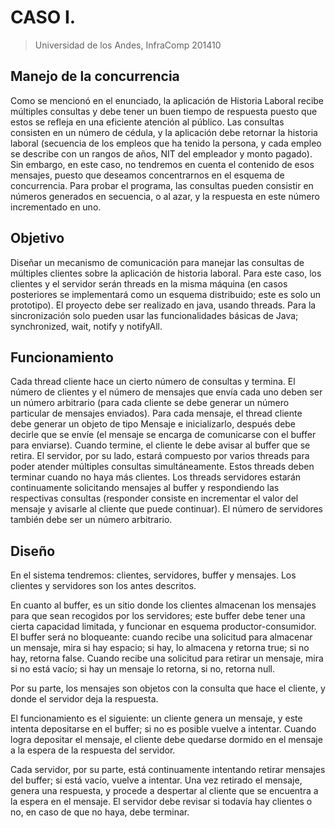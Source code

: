 # CASO I.
> Universidad de los Andes, InfraComp 201410

## Manejo de la concurrencia 
Como se mencionó en el enunciado, la aplicación de Historia Laboral recibe múltiples consultas y debe tener 
un buen tiempo de respuesta puesto que estos se refleja en una eficiente atención al público. 
Las consultas consisten en un número de cédula, y la aplicación debe retornar la historia laboral (secuencia 
de los empleos que ha tenido la persona, y cada empleo se describe con un rangos de años, NIT del 
empleador y monto pagado). Sin embargo, en este caso, no tendremos en cuenta el contenido de esos 
mensajes, puesto que deseamos concentrarnos en el esquema de concurrencia. Para probar el programa, 
las consultas pueden consistir en números generados en secuencia, o al azar, y la respuesta en este número 
incrementado en uno. 

## Objetivo 
Diseñar un mecanismo de comunicación para manejar las consultas de múltiples clientes sobre la aplicación 
de historia laboral. Para este caso, los clientes y el servidor serán threads en la misma máquina (en casos 
posteriores se implementará como un esquema distribuido; este es solo un prototipo). 
El proyecto debe ser realizado en java, usando threads. Para la sincronización solo pueden usar las 
funcionalidades básicas de Java; synchronized, wait, notify y notifyAll. 

## Funcionamiento 
Cada thread cliente hace un cierto número de consultas y termina. El número de clientes y el número de 
mensajes que envía cada uno deben ser un número arbitrario (para cada cliente se debe generar un número 
particular de mensajes enviados). Para cada mensaje, el thread cliente debe generar un objeto de tipo 
Mensaje e inicializarlo, después debe decirle que se envíe (el mensaje se encarga de comunicarse con el 
buffer para enviarse). Cuando termine, el cliente le debe avisar al buffer que se retira. 
El servidor, por su lado, estará compuesto por varios threads para poder atender múltiples consultas 
simultáneamente. Estos threads deben terminar cuando no haya más clientes. Los threads servidores 
estarán continuamente solicitando mensajes al buffer y respondiendo las respectivas consultas (responder 
consiste en incrementar el valor del mensaje y avisarle al cliente que puede continuar). El número de 
servidores también debe ser un número arbitrario. 

## Diseño
En el sistema tendremos: clientes, servidores, buffer y mensajes. Los clientes y servidores son los antes 
descritos. 

En cuanto al buffer, es un sitio donde los clientes almacenan los mensajes para que sean recogidos por los 
servidores; este buffer debe tener una cierta capacidad limitada, y funcionar en esquema productor-consumidor. El buffer será no bloqueante: cuando recibe una solicitud para almacenar un mensaje, mira si hay espacio; si hay, lo almacena y retorna true; si no hay, retorna false. Cuando recibe una solicitud para retirar un mensaje, mira si no está vacío; si hay un mensaje lo retorna, si no, retorna null.

Por su parte, los mensajes son objetos con la consulta que hace el cliente, y donde el servidor deja la 
respuesta. 

El funcionamiento es el siguiente: un cliente genera un mensaje, y este intenta depositarse en el buffer; si 
no es posible vuelve a intentar. Cuando logra depositar el mensaje, el cliente debe quedarse dormido en el 
mensaje a la espera de la respuesta del servidor. 

Cada servidor, por su parte, está continuamente intentando retirar mensajes del buffer; si está vacío, vuelve 
a intentar. Una vez retirado el mensaje, genera una respuesta, y procede a despertar al cliente que se 
encuentra a la espera en el mensaje. El servidor debe revisar si todavía hay clientes o no, en caso de que no 
haya, debe terminar. 
